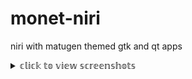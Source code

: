 # monet-niri
niri with matugen themed gtk and qt apps

<details>
<summary>𝕔𝕝𝕚𝕔𝕜 𝕥𝕠 𝕧𝕚𝕖𝕨 𝕤𝕔𝕣𝕖𝕖𝕟𝕤𝕙𝕠𝕥𝕤</summary>

![Screenshot](Pictures/Screenshots/desktop.png)
![Screenshot](Pictures/Screenshots/overview.png)
![Screenshot](Pictures/Screenshots/app-launcher.png)
![Screenshot](Pictures/Screenshots/lockscreen.png)
![Screenshot](Pictures/Screenshots/gtk-apps.png)
![Screenshot](Pictures/Screenshots/qt-apps.png)
![Screenshot](Pictures/Screenshots/terminal.png)
![Screenshot](Pictures/Screenshots/wallpaper-script.png)
![Screenshot](Pictures/Screenshots/logout-script.png)
![Screenshot](Pictures/Screenshots/ytmpv-script.png)
![Screenshot](Pictures/Screenshots/zathura.png)
![Screenshot](Pictures/Screenshots/mako.png)
</details>
